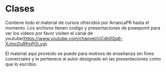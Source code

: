 # Clases
Contiene todo el material de cursos ofrecidos por ArrancaPR hasta el momento. Los archivos tienen codigo y presentaciones de powepoint para ver los videos por favor visiten el canal de youtube(https://www.youtube.com/channel/UCdh0Qq6-XJmcDuRfmPGI_vg).

El material aqui proveido se puede para motivos de enseñanza sin fines comerciales y le pertenece al autor designado en las presentaciones como que lo escribio.
